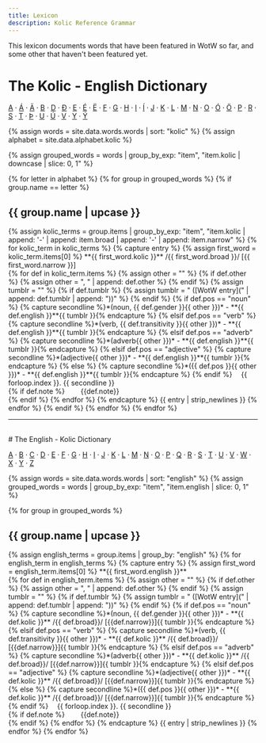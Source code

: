 ```yaml
---
title: Lexicon
description: Kolic Reference Grammar
---
```


This lexicon documents words that have been featured in WotW so far, and some other that haven't been featured yet.

# The Kolic - English Dictionary

[A](#ke-a) · [Á](#ke-á) · [Ä](#ke-ä) · [B](#ke-b) · [D](#ke-d) · [Ð](#ke-ð) · [E](#ke-e) · [É](#ke-é) · [Ë](#ke-ë) · [F](#ke-f) · [G](#ke-g) · [H](#ke-h) · [I](#ke-i) · [Í](#ke-í) · [J](#ke-j) · [K](#ke-k) · [L](#ke-l) · [M](#ke-m) · [N](#ke-n) · [O](#ke-o) · [Ó](#ke-ó) · [Ö](#ke-ö) · [P](#ke-p) · [R](#ke-r) · [S](#ke-s) · [T](#ke-t) · [Þ](#ke-þ) · [U](#ke-u) · [Ú](#ke-ú) · [V](#ke-v) · [Y](#ek-y) · [Ý](#ke-ý)

{% assign words = site.data.words.words | sort: "kolic" %}
{% assign alphabet = site.data.alphabet.kolic %}


{% assign grouped_words = words | group_by_exp: "item", "item.kolic | downcase | slice: 0, 1" %}

{% for letter in alphabet %}
{% for group in grouped_words %}
{% if group.name == letter %}
<h2 id="ke-{{ group.name }}">{{ group.name | upcase }}</h2>
{% assign kolic_terms = group.items | group_by_exp: "item", "item.kolic | append: '-' | append: item.broad | append: '-' | append: item.narrow" %}
{% for kolic_term in kolic_terms %}
{% capture entry %}
{% assign first_word = kolic_term.items[0] %}
**{{ first_word.kolic }}** /{{ first_word.broad }}/ [{{ first_word.narrow }}]<br>
{% for def in kolic_term.items %}
{% assign other = "" %}
{% if def.other %}
{% assign other = ", " | append: def.other %}
{% endif %}
{% assign tumblr = "" %}
{% if def.tumblr %}
{% assign tumblr = " ([WotW entry](" | append: def.tumblr | append: "))" %}
{% endif %}
{% if def.pos == "noun" %}
{% capture secondline %}*(noun, {{ def.gender }}{{ other }})* - **{{ def.english }}**{{ tumblr }}{% endcapture %}
{% elsif def.pos == "verb" %}
{% capture secondline %}*(verb, {{ def.transitivity }}{{ other }})* - **{{ def.english }}**{{ tumblr }}{% endcapture %}
{% elsif def.pos == "adverb" %}
{% capture secondline %}*(adverb{{ other }})* - **{{ def.english }}**{{ tumblr }}{% endcapture %}
{% elsif def.pos == "adjective" %}
{% capture secondline %}*(adjective{{ other }})* - **{{ def.english }}**{{ tumblr }}{% endcapture %}
{% else %}
{% capture secondline %}*({{ def.pos }}{{ other }})* - **{{ def.english }}**{{ tumblr }}{% endcapture %}
{% endif %}
&emsp;{{ forloop.index }}. {{ secondline }}<br>
{% if def.note %}
&emsp;&emsp;{{def.note}}<br>
{% endif %}
{% endfor %}
{% endcapture %}
{{ entry | strip_newlines }}
{% endfor %}
{% endif %}
{% endfor %}
{% endfor %}

---
<br>
# The English - Kolic Dictionary

[A](#ek-a) · [B](#ek-b) · [C](#ek-c) · [D](#ek-d) · [E](#ek-e) · [F](#ek-f) · [G](#ek-g) · [H](#ek-h) · [I](#ek-i) · [J](#ek-j) · [K](#ek-k) · [L](#ek-l) · [M](#ek-M) · [N](#ek-n) · [O](#ek-o) · [P](#ek-p) · [Q](#ek-q) · [R](#ek-r) · [S](#ek-s) · [T](#ek-t) · [U](#ek-u) · [V](#ek-v) · [W](#ek-w) · [X](#ek-x) · [Y](#ek-y) · [Z](#ek-z) 

{% assign words = site.data.words.words | sort: "english" %}
{% assign grouped_words = words | group_by_exp: "item", "item.english | slice: 0, 1" %}

{% for group in grouped_words %}
<h2 id="ek-{{ group.name }}">{{ group.name | upcase }}</h2>
{% assign english_terms = group.items | group_by: "english" %}
{% for english_term in english_terms %}
{% capture entry %}
{% assign first_word = english_term.items[0] %}
**{{ first_word.english }}** <br>
{% for def in english_term.items %}
{% assign other = "" %}
{% if def.other %}
{% assign other = ", " | append: def.other %}
{% endif %}
{% assign tumblr = "" %}
{% if def.tumblr %}
{% assign tumblr = " ([WotW entry](" | append: def.tumblr | append: "))" %}
{% endif %}
{% if def.pos == "noun" %}
{% capture secondline %}*(noun, {{ def.gender }}{{ other }})* - **{{ def.kolic }}** /{{ def.broad}}/ [{{def.narrow}}]{{ tumblr }}{% endcapture %}
{% elsif def.pos == "verb" %}
{% capture secondline %}*(verb, {{ def.transitivity }}{{ other }})* - **{{ def.kolic }}** /{{ def.broad}}/ [{{def.narrow}}]{{ tumblr }}{% endcapture %}
{% elsif def.pos == "adverb" %}
{% capture secondline %}*(adverb{{ other }})* - **{{ def.kolic }}** /{{ def.broad}}/ [{{def.narrow}}]{{ tumblr }}{% endcapture %}
{% elsif def.pos == "adjective" %}
{% capture secondline %}*(adjective{{ other }})* - **{{ def.kolic }}** /{{ def.broad}}/ [{{def.narrow}}]{{ tumblr }}{% endcapture %}
{% else %}
{% capture secondline %}*({{ def.pos }}{{ other }})* - **{{ def.kolic }}** /{{ def.broad}}/ [{{def.narrow}}]{{ tumblr }}{% endcapture %}
{% endif %}
&emsp;{{ forloop.index }}. {{ secondline }}<br>
{% if def.note %}
&emsp;&emsp;{{def.note}}<br>
{% endif %}
{% endfor %}
{% endcapture %}
{{ entry | strip_newlines }}
{% endfor %}
{% endfor %}

